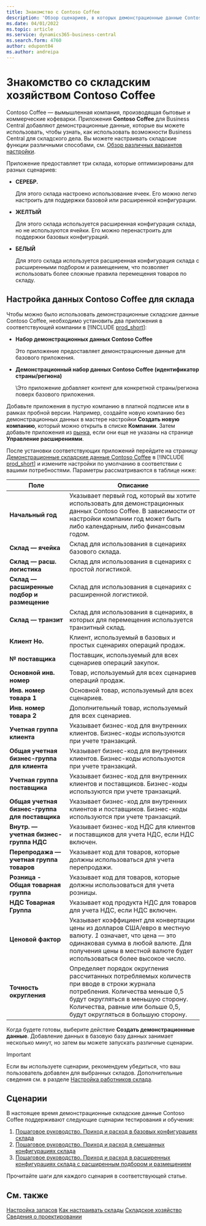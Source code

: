 ```yaml
---
title: Знакомство с Contoso Coffee
description: 'Обзор сценариев, в которых демонстрационные данные Contoso Coffee могут помочь вам узнать, как использовать возможности Business Central для склада.'
ms.date: 04/01/2022
ms.topic: article
ms.service: dynamics365-business-central
ms.search.form: 4760
author: edupont04
ms.author: andreipa
---
```


# <a name="introduction-to-contoso-coffee-warehousing" />Знакомство со складским хозяйством Contoso Coffee

Contoso Coffee — вымышленная компания, производящая бытовые и коммерческие кофеварки. Приложения **Contoso Coffee** для Business Central добавляют демонстрационные данные, которые вы можете использовать, чтобы узнать, как использовать возможности Business Central для складского дела. Вы можете настраивать складские функции различными способами, см. [Обзор различных вариантов настройки](../../design-details-warehouse-management.md#overview-of-different-configuration-options).

Приложение предоставляет три склада, которые оптимизированы для разных сценариев:

- **СЕРЕБР.**  

  Для этого склада настроено использование ячеек. Его можно легко настроить для поддержки базовой или расширенной конфигурации. 

- **ЖЕЛТЫЙ**  

  Для этого склада используется расширенная конфигурация склада, но не используются ячейки. Его можно перенастроить для поддержки базовых конфигураций.

- **БЕЛЫЙ**  

  Для этого склада используется расширенная конфигурация склада с расширенными подбором и размещением, что позволяет использовать более сложные правила перемещения товаров по складу.

## <a name="set-up-contoso-coffee-warehousing-data" />Настройка данных Contoso Coffee для склада

Чтобы можно было использовать демонстрационные складские данные Contoso Coffee, необходимо установить два приложения в соответствующей компании в [!INCLUDE [prod_short](../../includes/prod_short.md)]:  

- **Набор демонстрационных данных Contoso Coffee**  

    Это приложение предоставляет демонстрационные данные для базового приложения.  
- **Демонстрационный набор данных Contoso Coffee (идентификатор страны/региона)**  

    \Это приложение добавляет контент для конкретной страны/региона поверх базового приложения.

Добавьте приложения в пустую компанию в платной подписке или в рамках пробной версии. Например, создайте новую компанию без демонстрационных данных в мастере настройки **Создать новую компанию**, который можно открыть в списке **Компании**. Затем добавьте приложения из [рынка](../../ui-extensions-install-uninstall.md#install), если они еще не указаны на странице **Управление расширениями**.  

После установки соответствующих приложений перейдите на страницу [Демонстрационные складские данные Contoso Coffee](https://businesscentral.dynamics.com/?page=4761) в [!INCLUDE [prod_short](../../includes/prod_short.md)] и измените настройки по умолчанию в соответствии с вашими потребностями. Параметры рассматриваются в таблице ниже:  

|Поле  |Описание  |
|---------|---------|
|**Начальный год** |Указывает первый год, который вы хотите использовать для демонстрационных данных Contoso Coffee. В зависимости от настройки компании год может быть либо календарным, либо финансовым годом.|
|**Склад — ячейка**  |Склад для использования в сценариях базового склада.|
|**Склад — расш. логистика**  |Склад для использования в сценариях с простой логистикой.|
|**Склад — расширенные подбор и размещение**  |Склад для использования в сценариях с расширенной логистикой.|
|**Склад — транзит**  |Склад для использования в сценариях, в которых для перемещения используется транзитный склад.|
|**Клиент Но.**  |Клиент, используемый в базовых и простых сценариях операций продаж.|
|**№ поставщика**  |Поставщик, используемый для всех сценариев операций закупок.|
|**Основной инв. номер**  |Товар, используемый для всех сценариев операций продаж.|
|**Инв. номер товара 1**  |Основной товар, используемый для всех сценариев.|
|**Инв. номер товара 2**  |Дополнительный товар, используемый для всех сценариев.|
|**Учетная группа клиента**|Указывает бизнес-код для внутренних клиентов. Бизнес-коды используются при учете транзакций. |
|**Общая учетная бизнес-группа для клиента**|Указывает бизнес-код для внутренних клиентов. Бизнес-коды используются при учете транзакций. |
|**Учетная группа поставщика**|Указывает бизнес-код для внутренних клиентов и поставщиков. Бизнес-коды используются при учете транзакций. |
|**Общая учетная бизнес-группа для поставщика**|Указывает бизнес-код для внутренних клиентов и поставщиков. Бизнес-коды используются при учете транзакций. |
|**Внутр. — учетная бизнес-группа НДС**|Указывает бизнес-код НДС для клиентов и поставщиков для учета НДС, если НДС включен.|
|**Перепродажа — учетная группа товаров**    |Указывает код для товаров, которые должны использоваться для учета перепродажи.|
|**Розница - Общая товарная группа**    |Указывает код для товаров, которые должны использоваться для учета розницы.|
|**НДС Товарная Группа**    |Указывает код продукта НДС для товаров для учета НДС, если НДС включен.|
|**Ценовой фактор**     |Указывает коэффициент для конвертации цены из долларов США/евро в местную валюту. *1* означает, что цена — это одинаковая сумма в любой валюте. Для получения цены в местной валюте будет использоваться более высокое число. |
|**Точность округления**  |Определяет порядок округления рассчитанных потребляемых количеств при вводе в строки журнала потребления. Количества меньше 0,5 будут округляться в меньшую сторону. Количества, равные или больше 0,5, будут округляться в большую сторону.|

Когда будете готовы, выберите действие **Создать демонстрационные данные**. Добавление данных в базовую базу данных занимает несколько минут, но затем вы можете запускать различные сценарии.  

> [!IMPORTANT]
> Если вы используете сценарии, рекомендуем убедиться, что ваш пользователь добавлен для выбранных складов. Дополнительные сведения см. в разделе [Настройка работников склада](../../warehouse-how-to-set-up-warehouse-employees.md).

## <a name="scenarios" />Сценарии

В настоящее время демонстрационные складские данные Contoso Coffee поддерживают следующие сценарии тестирования и обучения:

1.  [Пошаговое руководство. Приход и расход в базовых конфигурациях склада](warehouse-basic-flow-putaway-pick.md)
2.  [Пошаговое руководство. Приход и расход в смешанных конфигурациях склада](warehouse-mixed-flow-receive-pick-ship.md)
3.  [Пошаговое руководство. Приход и расход в расширенных конфигурациях склада с расширенным подбором и размещением](warehouse-directed-flow.md)

Прочитайте шаги для каждого сценария в соответствующей статье.  

## <a name="see-also" />См. также

[Настройка запасов](../../inventory-setup-inventory.md) 
[Как настраивать склады](../../inventory-how-setup-locations.md) 
[Складское хозяйство](../../warehouse-manage-warehouse.md) 
[Сведения о проектировании](../../design-details-warehouse-overview.md) 
